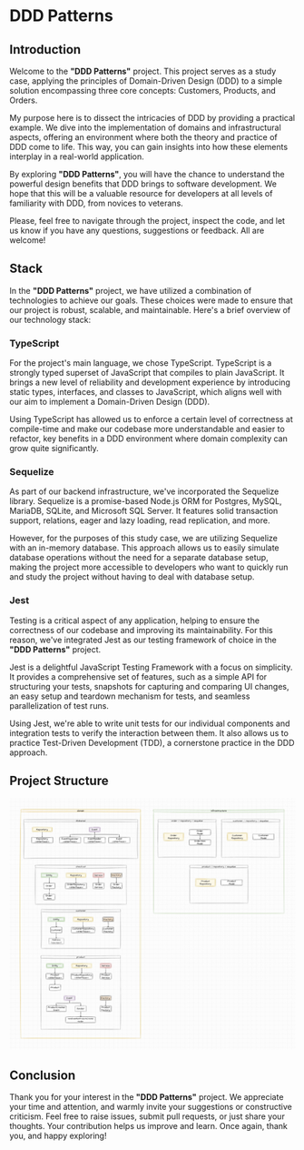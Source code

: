 # DDD Patterns

## Introduction

Welcome to the **"DDD Patterns"** project. This project serves as a study case, applying the principles of Domain-Driven Design (DDD) to a simple solution encompassing three core concepts: Customers, Products, and Orders.

My purpose here is to dissect the intricacies of DDD by providing a practical example. We dive into the implementation of domains and infrastructural aspects, offering an environment where both the theory and practice of DDD come to life. This way, you can gain insights into how these elements interplay in a real-world application.

By exploring **"DDD Patterns"**, you will have the chance to understand the powerful design benefits that DDD brings to software development. We hope that this will be a valuable resource for developers at all levels of familiarity with DDD, from novices to veterans.

Please, feel free to navigate through the project, inspect the code, and let us know if you have any questions, suggestions or feedback. All are welcome!

## Stack

In the **"DDD Patterns"** project, we have utilized a combination of technologies to achieve our goals. These choices were made to ensure that our project is robust, scalable, and maintainable. Here's a brief overview of our technology stack:

### TypeScript
For the project's main language, we chose TypeScript. TypeScript is a strongly typed superset of JavaScript that compiles to plain JavaScript. It brings a new level of reliability and development experience by introducing static types, interfaces, and classes to JavaScript, which aligns well with our aim to implement a Domain-Driven Design (DDD).

Using TypeScript has allowed us to enforce a certain level of correctness at compile-time and make our codebase more understandable and easier to refactor, key benefits in a DDD environment where domain complexity can grow quite significantly.

### Sequelize
As part of our backend infrastructure, we've incorporated the Sequelize library. Sequelize is a promise-based Node.js ORM for Postgres, MySQL, MariaDB, SQLite, and Microsoft SQL Server. It features solid transaction support, relations, eager and lazy loading, read replication, and more.

However, for the purposes of this study case, we are utilizing Sequelize with an in-memory database. This approach allows us to easily simulate database operations without the need for a separate database setup, making the project more accessible to developers who want to quickly run and study the project without having to deal with database setup.

### Jest
Testing is a critical aspect of any application, helping to ensure the correctness of our codebase and improving its maintainability. For this reason, we've integrated Jest as our testing framework of choice in the **"DDD Patterns"** project.

Jest is a delightful JavaScript Testing Framework with a focus on simplicity. It provides a comprehensive set of features, such as a simple API for structuring your tests, snapshots for capturing and comparing UI changes, an easy setup and teardown mechanism for tests, and seamless parallelization of test runs.

Using Jest, we're able to write unit tests for our individual components and integration tests to verify the interaction between them. It also allows us to practice Test-Driven Development (TDD), a cornerstone practice in the DDD approach.

## Project Structure

![Project Structure](./ddd-patterns-project.jpg)

## Conclusion

Thank you for your interest in the **"DDD Patterns"** project. We appreciate your time and attention, and warmly invite your suggestions or constructive criticism. Feel free to raise issues, submit pull requests, or just share your thoughts. Your contribution helps us improve and learn. Once again, thank you, and happy exploring!